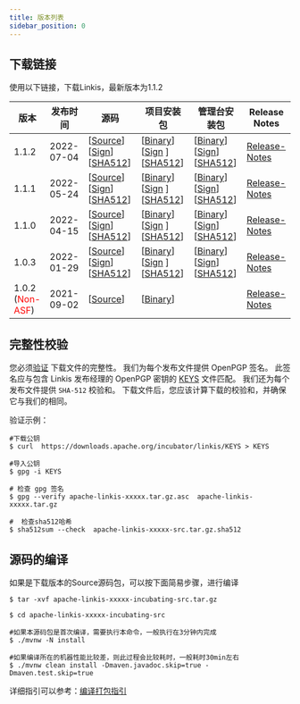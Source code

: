 ```yaml
---
title: 版本列表
sidebar_position: 0
--- 
```

## 下载链接

使用以下链接，下载Linkis，最新版本为1.1.2

| 版本 | 发布时间 | 源码| 项目安装包|管理台安装包| Release Notes|
|---|---|---|---|---|---|
| 1.1.2 | 2022-07-04 |[[Source](https://www.apache.org/dyn/closer.lua/incubator/linkis/release-1.1.2/apache-linkis-1.1.2-incubating-src.tar.gz)] [[Sign](https://downloads.apache.org/incubator/linkis/release-1.1.2/apache-linkis-1.1.2-incubating-src.tar.gz.asc)] [[SHA512](https://downloads.apache.org/incubator/linkis/release-1.1.2/apache-linkis-1.1.2-incubating-src.tar.gz.sha512)]|[[Binary](https://www.apache.org/dyn/closer.lua/incubator/linkis/release-1.1.2/apache-linkis-1.1.2-incubating-bin.tar.gz)] [[Sign](https://downloads.apache.org/incubator/linkis/release-1.1.2/apache-linkis-1.1.2-incubating-bin.tar.gz.asc) ][[SHA512](https://downloads.apache.org/incubator/linkis/release-1.1.2/apache-linkis-1.1.2-incubating-bin.tar.gz.sha512)] |[[Binary](https://www.apache.org/dyn/closer.lua/incubator/linkis/release-1.1.2/apache-linkis-1.1.2-incubating-web-bin.tar.gz)] [[Sign](https://downloads.apache.org/incubator/linkis/release-1.1.2/apache-linkis-1.1.2-incubating-web-bin.tar.gz.asc )] [[SHA512](https://downloads.apache.org/incubator/linkis/release-1.1.2/apache-linkis-1.1.2-incubating-web-bin.tar.gz.sha512)]| [Release-Notes](release-notes-1.1.2.md)|
| 1.1.1 | 2022-05-24 |[[Source](https://www.apache.org/dyn/closer.lua/incubator/linkis/release-1.1.1/apache-linkis-1.1.1-incubating-src.tar.gz)] [[Sign](https://downloads.apache.org/incubator/linkis/release-1.1.1/apache-linkis-1.1.1-incubating-src.tar.gz.asc)] [[SHA512](https://downloads.apache.org/incubator/linkis/release-1.1.1/apache-linkis-1.1.1-incubating-src.tar.gz.sha512)]|[[Binary](https://www.apache.org/dyn/closer.lua/incubator/linkis/release-1.1.1/apache-linkis-1.1.1-incubating-bin.tar.gz)] [[Sign](https://downloads.apache.org/incubator/linkis/release-1.1.1/apache-linkis-1.1.1-incubating-bin.tar.gz.asc) ][[SHA512](https://downloads.apache.org/incubator/linkis/release-1.1.1/apache-linkis-1.1.1-incubating-bin.tar.gz.sha512)] |[[Binary](https://www.apache.org/dyn/closer.lua/incubator/linkis/release-1.1.1/apache-linkis-1.1.1-incubating-web-bin.tar.gz)] [[Sign](https://downloads.apache.org/incubator/linkis/release-1.1.1/apache-linkis-1.1.1-incubating-web-bin.tar.gz.asc )] [[SHA512](https://downloads.apache.org/incubator/linkis/release-1.1.1/apache-linkis-1.1.1-incubating-web-bin.tar.gz.sha512)]| [Release-Notes](release-notes-1.1.1.md)|
| 1.1.0 | 2022-04-15 |[[Source](https://www.apache.org/dyn/closer.lua/incubator/linkis/release-1.1.0/apache-linkis-1.1.0-incubating-src.tar.gz)] [[Sign](https://downloads.apache.org/incubator/linkis/release-1.1.0/apache-linkis-1.1.0-incubating-src.tar.gz.asc)] [[SHA512](https://downloads.apache.org/incubator/linkis/release-1.1.0/apache-linkis-1.1.0-incubating-src.tar.gz.sha512)]|[[Binary](https://www.apache.org/dyn/closer.lua/incubator/linkis/release-1.1.0/apache-linkis-1.1.0-incubating-bin.tar.gz)] [[Sign](https://downloads.apache.org/incubator/linkis/release-1.1.0/apache-linkis-1.1.0-incubating-bin.tar.gz.asc) ][[SHA512](https://downloads.apache.org/incubator/linkis/release-1.1.0/apache-linkis-1.1.0-incubating-bin.tar.gz.sha512)] |[[Binary](https://www.apache.org/dyn/closer.lua/incubator/linkis/release-1.1.0/apache-linkis-1.1.0-incubating-web-bin.tar.gz)] [[Sign](https://downloads.apache.org/incubator/linkis/release-1.1.0/apache-linkis-1.1.0-incubating-web-bin.tar.gz.asc )] [[SHA512](https://downloads.apache.org/incubator/linkis/release-1.1.0/apache-linkis-1.1.0-incubating-web-bin.tar.gz.sha512)]| [Release-Notes](release-notes-1.1.0.md)|
| 1.0.3 | 2022-01-29 |[[Source](https://www.apache.org/dyn/closer.lua/incubator/linkis/release-1.0.3/apache-linkis-1.0.3-incubating-src.tar.gz)] [[Sign](https://downloads.apache.org/incubator/linkis/release-1.0.3/apache-linkis-1.0.3-incubating-src.tar.gz.asc)] [[SHA512](https://downloads.apache.org/incubator/linkis/release-1.0.3/apache-linkis-1.0.3-incubating-src.tar.gz.sha512)]|[[Binary](https://www.apache.org/dyn/closer.lua/incubator/linkis/release-1.0.3/apache-linkis-1.0.3-incubating-bin.tar.gz)] [[Sign](https://downloads.apache.org/incubator/linkis/release-1.0.3/apache-linkis-1.0.3-incubating-bin.tar.gz.asc) ][[SHA512](https://downloads.apache.org/incubator/linkis/release-1.0.3/apache-linkis-1.0.3-incubating-bin.tar.gz.sha512)] |[[Binary](https://www.apache.org/dyn/closer.lua/incubator/linkis/release-1.0.3/apache-linkis-1.0.3-incubating-web-bin.tar.gz)] [[Sign](https://downloads.apache.org/incubator/linkis/release-1.0.3/apache-linkis-1.0.3-incubating-web-bin.tar.gz.asc )] [[SHA512](https://downloads.apache.org/incubator/linkis/release-1.0.3/apache-linkis-1.0.3-incubating-web-bin.tar.gz.sha512)]| [Release-Notes](release-notes-1.0.3.md)|
| 1.0.2<br/>(<font color='red'>Non-ASF</font>) | 2021-09-02 | [[Source](https://github.com/apache/incubator-linkis/archive/refs/tags/1.0.2.tar.gz)]| [[Binary](https://osp-1257653870.cos.ap-guangzhou.myqcloud.com/WeDatasphere/Linkis/1.0.2/wedatasphere-linkis-1.0.2-combined-package-dist.tar.gz)]| |[Release-Notes](release-notes-1.0.2.md)|

## 完整性校验

您必须[验证](https://www.apache.org/info/verification.html) 下载文件的完整性。 我们为每个发布文件提供 OpenPGP 签名。 此签名应与包含 Linkis 发布经理的 OpenPGP 密钥的 [KEYS](https://downloads.apache.org/incubator/linkis/KEYS) 文件匹配。 我们还为每个发布文件提供 <code>SHA-512</code> 校验和。 下载文件后，您应该计算下载的校验和，并确保它与我们的相同。

验证示例：
```shell script
#下载公钥
$ curl  https://downloads.apache.org/incubator/linkis/KEYS > KEYS

#导入公钥
$ gpg -i KEYS

# 检查 gpg 签名
$ gpg --verify apache-linkis-xxxxx.tar.gz.asc  apache-linkis-xxxxx.tar.gz

#  检查sha512哈希
$ sha512sum --check  apache-linkis-xxxxx-src.tar.gz.sha512
``` 


## 源码的编译

如果是下载版本的Source源码包，可以按下面简易步骤，进行编译
 
```shell script
$ tar -xvf apache-linkis-xxxxx-incubating-src.tar.gz

$ cd apache-linkis-xxxxx-incubating-src

#如果本源码包是首次编译，需要执行本命令，一般执行在3分钟内完成
$ ./mvnw -N install 

#如果编译所在的机器性能比较差，则此过程会比较耗时，一般耗时30min左右
$ ./mvnw clean install -Dmaven.javadoc.skip=true -Dmaven.test.skip=true

```
详细指引可以参考：[编译打包指引](/docs/latest/development/linkis-compile-and-package)
 
